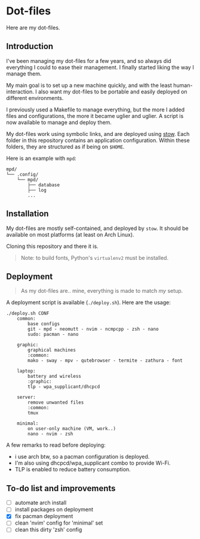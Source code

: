 # Dot-files

Here are my dot-files.

## Introduction

I've been managing my dot-files for a few years, and so always did everything I could to ease their management.
I finally started liking the way I manage them.

My main goal is to set up a new machine quickly, and with the least human-interaction.
I also want my dot-files to be portable and easily deployed on different environments.

I previously used a Makefile to manage everything, but the more I added files and configurations, the more it became uglier and uglier.
A script is now available to manage and deploy them.

My dot-files work using symbolic links, and are deployed using [stow](https://www.gnu.org/software/stow/).
Each folder in this repository contains an application configuration.
Within these folders, they are structured as if being on `$HOME`.

Here is an example with `mpd`:

```
mpd/
└── .config/
    └── mpd/
        ├── database
        ├── log
        ...
```

## Installation

My dot-files are mostly self-contained, and deployed by `stow`.
It should be available on most platforms (at least on Arch Linux).

Cloning this repository and there it is.

> Note: to build fonts, Python's `virtualenv2` must be installed.

## Deployment

> As my dot-files are.. mine, everything is made to match *my* setup.

A deployment script is available (`./deploy.sh`).
Here are the usage:

```
./deploy.sh CONF
	common:
		base configs
		git - mpd - neomutt - nvim - ncmpcpp - zsh - nano
		sudo: pacman - nano

	graphic:
		graphical machines
		:common:
		mako - sway - mpv - qutebrowser - termite - zathura - font

	laptop:
		battery and wireless
		:graphic:
		tlp - wpa_supplicant/dhcpcd

	server:
		remove unwanted files
		:common:
		tmux

	minimal:
		on user-only machine (VM, work..)
		nano - nvim - zsh
```

A few remarks to read before deploying:

- i use arch btw, so a pacman configuration is deployed.
- I'm also using dhcpcd/wpa_supplicant combo to provide Wi-Fi.
- TLP is enabled to reduce battery consumption.

## To-do list and improvements

- [ ] automate arch install
- [ ] install packages on deployment
- [X] fix pacman deployment
- [ ] clean 'nvim' config for 'minimal' set
- [ ] clean this dirty 'zsh' config
